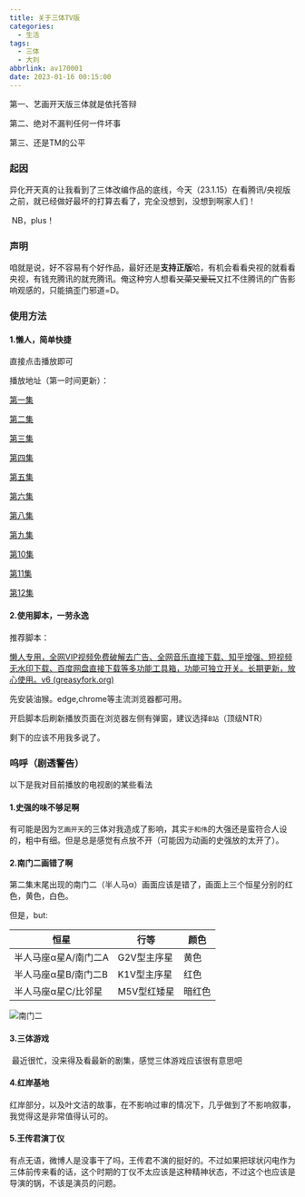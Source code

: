 ```yaml
---
title: 关于三体TV版
categories:
  - 生活
tags:
  - 三体
  - 大刘
abbrlink: av170001
date: 2023-01-16 00:15:00
---
```


第一、艺画开天版三体就是依托答辩

第二、绝对不漏判任何一件坏事

第三、还是TM的公平

<!--more-->

### 起因

​	异化开天真的让我看到了三体改编作品的底线，今天（23.1.15）在看腾讯/央视版之前，就已经做好最坏的打算去看了，完全没想到，没想到啊家人们！

​	NB，plus！

### 声明

​	咱就是说，好不容易有个好作品，最好还是**支持正版**哈，有机会看看央视的就看看央视，有钱充腾讯的就充腾讯。俺这种穷人想看~~又菜又爱玩~~又扛不住腾讯的广告影响观感的，只能搞歪门邪道=D。

### 使用方法

#### 1.懒人，简单快捷

直接点击播放即可

播放地址（第一时间更新）：

[第一集](https://jx.jsonplayer.com/player/?url=https://v.qq.com/x/cover/mzc002007knmh3g/i0045u918s5.html)

[第二集](https://jx.jsonplayer.com/player/?url=https://v.qq.com/x/cover/mzc002007knmh3g/d0045caapwc.html)

[第三集](https://jx.jsonplayer.com/player/?url=https://v.qq.com/x/cover/mzc002007knmh3g/p0045qpgktl.html)

[第四集](https://jx.jsonplayer.com/player/?url=https://v.qq.com/x/cover/mzc002007knmh3g/x0045levh1j.html)

[第五集](https://jx.jsonplayer.com/player/?url=https://v.qq.com/x/cover/mzc002007knmh3g/k00459ddq2f.html)

[第六集](https://jx.jsonplayer.com/player/?url=https://v.qq.com/x/cover/mzc002007knmh3g/s00453h4di9.html)

[第八集](https://jx.jsonplayer.com/player/?url=https://v.qq.com/x/cover/mzc002007knmh3g/v0045hnpdhr.html)

[第九集](https://jx.jsonplayer.com/player/?url=https://v.qq.com/x/cover/mzc002007knmh3g/l00455u3s27.html)

[第10集](https://jx.jsonplayer.com/player/?url=https://v.qq.com/x/cover/mzc002007knmh3g/a0045ouf83f.html)

[第11集](https://jx.jsonplayer.com/player/?url=https://v.qq.com/x/cover/mzc002007knmh3g/v0045g0h2bi.html)

[第12集](https://jx.jsonplayer.com/player/?url=https://v.qq.com/x/cover/mzc002007knmh3g/r0045d9xgtg.html)

#### 2.使用脚本，一劳永逸

推荐脚本：

[懒人专用，全网VIP视频免费破解去广告、全网音乐直接下载、知乎增强、短视频无水印下载、百度网盘直接下载等多功能工具箱，功能可独立开关。长期更新，放心使用。v6 (greasyfork.org)](https://greasyfork.org/zh-CN/scripts/370634-懒人专用-全网vip视频免费破解去广告-全网音乐直接下载-知乎增强-短视频无水印下载-百度网盘直接下载等多功能工具箱-功能可独立开关-长期更新-放心使用-v6)

先安装油猴。edge,chrome等主流浏览器都可用。

开启脚本后刷新播放页面在浏览器左侧有弹窗，建议选择`B站`（顶级NTR）

剩下的应该不用我多说了。

### 呜呼（剧透警告）

以下是我对目前播放的电视剧的某些看法

#### 1.史强的味不够足啊

​	有可能是因为`艺画开天`的三体对我造成了影响，其实`于和伟`的大强还是蛮符合人设的，粗中有细。但是总是感觉有点放不开（可能因为动画的史强放的太开了）。

#### 2.南门二画错了啊

​	第二集末尾出现的南门二（半人马α）画面应该是错了，画面上三个恒星分别的红色，黄色，白色。

但是，but:

| 恒星                 | 行等        | 颜色   |
| -------------------- | ----------- | ------ |
| 半人马座α星A/南门二A | G2V型主序星 | 黄色   |
| 半人马座α星B/南门二B | K1V型主序星 | 红色   |
| 半人马座α星C/比邻星  | M5V型红矮星 | 暗红色 |

![南门二](https://p0.itc.cn/q_70/images01/20210612/5158081b4ca24b4f937cd769f5f31901.jpeg)

#### 3.三体游戏

​	最近很忙，没来得及看最新的剧集，感觉三体游戏应该很有意思吧

#### 4.红岸基地

​	红岸部分，以及叶文洁的故事，在不影响过审的情况下，几乎做到了不影响叙事，我觉得这是非常值得认可的。

#### 5.王传君演丁仪

​	有点无语，微博人是没事干了吗，王传君不演的挺好的。不过如果把球状闪电作为三体前传来看的话，这个时期的丁仪不太应该是这种精神状态，不过这个也应该是导演的锅，不该是演员的问题。
